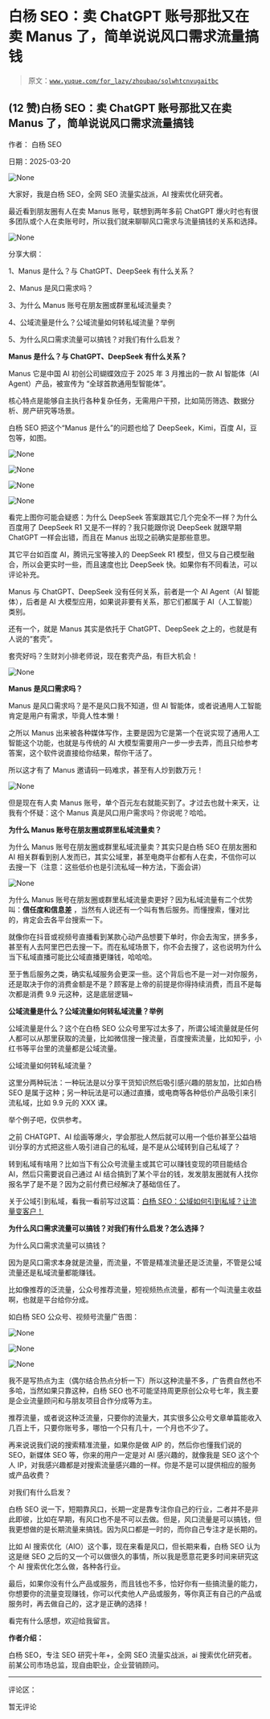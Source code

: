 # 白杨 SEO：卖 ChatGPT 账号那批又在卖 Manus 了，简单说说风口需求流量搞钱

> 原文：[`www.yuque.com/for_lazy/zhoubao/solwhtcnvugaitbc`](https://www.yuque.com/for_lazy/zhoubao/solwhtcnvugaitbc)

## (12 赞)白杨 SEO：卖 ChatGPT 账号那批又在卖 Manus 了，简单说说风口需求流量搞钱

作者： 白杨 SEO

日期：2025-03-20

![](img/11998c7110686229b450feb8b789c2b1.png "None")

大家好，我是白杨 SEO，全网 SEO 流量实战派，AI 搜索优化研究者。

最近看到朋友圈有人在卖 Manus 账号，联想到两年多前 ChatGPT 爆火时也有很多团队或个人在卖账号时，所以我们就来聊聊风口需求与流量搞钱的关系和选择。

![](img/1ea3ea33e4afc1f7e4763bd7e2d9b5ca.png "None")

分享大纲：

1、Manus 是什么？与 ChatGPT、DeepSeek 有什么关系？

2、Manus 是风口需求吗？

3、为什么 Manus 账号在朋友圈或群里私域流量卖？

4、公域流量是什么？公域流量如何转私域流量？举例

5、为什么风口需求流量可以搞钱？对我们有什么启发？

**Manus 是什么？与 ChatGPT、DeepSeek 有什么关系？**

Manus 它是中国 AI 初创公司蝴蝶效应于 2025 年 3 月推出的一款 AI 智能体（AI Agent）产品，被宣传为 “全球首款通用型智能体”。

核心特点是能够自主执行各种复杂任务，无需用户干预，比如简历筛选、数据分析、房产研究等场景。

白杨 SEO 把这个“Manus 是什么”的问题也给了 DeepSeek，Kimi，百度 AI，豆包等，如图。

![](img/7fc6a8079390c06f3ffe4ffa003dd3bc.png "None")

![](img/ffe7dede4ffe7fcae2475cac344436af.png "None")

![](img/bedb16404ae45bffc1121e78f2635dd7.png "None")

![](img/09d97864517f393628a46501a9d3a019.png "None")

看完上图你可能会疑惑：为什么 DeepSeek 答案跟其它几个完全不一样？为什么百度用了 DeepSeek
R1 又是不一样的？我只能跟你说 DeepSeek 就跟早期 ChatGPT 一样会出错，而且在 Manus 出现之前确实是那些意思。

其它平台如百度 AI，腾讯元宝等接入的 DeepSeek
R1 模型，但又与自己模型融合，所以会更实时一些，而且速度也比 DeepSeek 快。如果你有不同看法，可以评论补充。

Manus 与 ChatGPT、DeepSeek 没有任何关系，前者是一个 AI
Agent（AI 智能体），后者是 AI 大模型应用，如果说非要有关系，那它们都属于 AI（人工智能）类别。

还有一个，就是 Manus 其实是依托于 ChatGPT、DeepSeek 之上的，也就是有人说的“套壳”。

套壳好吗？生财刘小排老师说，现在套壳产品，有巨大机会！

![](img/ee8c9b0cf402d397a439c5326cb85419.png "None")

**Manus 是风口需求吗？**

Manus 是风口需求吗？是不是风口我不知道，但 AI 智能体，或者说通用人工智能肯定是用户有需求，毕竟人性本懒！

之所以 Manus 出来被各种媒体写作，主要是因为它是第一个在说实现了通用人工智能这个功能，也就是与传统的 AI 大模型需要用户一步一步去弄，而且只给参考答案，这个软件说直接给你结果，帮你干活了。

所以这才有了 Manus 邀请码一码难求，甚至有人炒到数万元！

![](img/8ee54da14eddf269e4ce0bbb318ce317.png "None")

但是现在有人卖 Manus 账号，单个百元左右就能买到了。才过去也就十来天，让我有个怀疑：这个 Manus 真是风口用户需求吗？你说呢？哈哈。

**为什么 Manus 账号在朋友圈或群里私域流量卖？**

为什么 Manus 账号在朋友圈或群里私域流量卖？其实只是白杨 SEO 在朋友圈和 AI 相关群看到别人发而已，其实公域里，甚至电商平台都有人在卖，不信你可以去搜一下（注意：这些低价也是引流私域一种方法，下面会讲）

![](img/d4e47b27d69ec9eb0278fdbd9fb71c8c.png "None")

为什么 Manus 账号在朋友圈或群里私域流量卖更好？因为私域流量有二个优势叫：**信任度和信息差** ，当然有人说还有一个叫有售后服务。而懂搜索，懂对比的，肯定会去各平台搜索一下。

就像你在抖音或视频号直播看到某款心动产品想要下单时，你会去淘宝，拼多多，甚至有人去阿里巴巴去搜一下。而在私域场景下，你不会去搜了，这也说明为什么当下私域直播可能比公域直播更赚钱，哈哈哈。

至于售后服务之类，确实私域服务会更深一些。这个背后也不是一对一对你服务，还是取决于你的消费金额是不是？顾客是上帝的前提是你得持续消费，而且不是每次都是消费 9.9 元这种，这是底层逻辑~

**公域流量是什么？公域流量如何转私域流量？举例**

公域流量是什么？这个在白杨 SEO 公众号里写过太多了，所谓公域流量就是任何人都可以从那里获取的流量，比如微信搜一搜流量，百度搜索流量，比如知乎，小红书等平台里的流量都是公域流量。

公域流量如何转私域流量？

这里分两种玩法：一种玩法是以分享干货知识然后吸引感兴趣的朋友加，比如白杨 SEO 是属于这种；另一种玩法是可以通过直播，或电商等各种低价产品吸引来引流私域，比如 9.9 元的 XXX 课。

举个例子吧，仅供参考。

之前 CHATGPT、AI 绘画等爆火，学会那批人然后就可以用一个低价甚至公益培训分享的方式把这些人吸引进自己的私域，是不是从公域转到自己私域了？

转到私域有啥用？比如当下有公众号流量主或其它可以赚钱变现的项目能结合 AI，然后只需要说自己通过 AI 结合搞到了某个平台的钱，发发朋友圈就有人找你报名学了是不是？因为之前付费已经解决了基础信任了。

关于公域引到私域，看我一看前写过这篇：[白杨 SEO：公域如何引到私域？让流量变客户！](https://mp.weixin.qq.com/s?__biz=MzU2NTQzMzA4Nw==&mid=2247499023&idx=1&sn=ff748a9d49282c717594d4222732726c&scene=21#wechat_redirect)

**为什么风口需求流量可以搞钱？对我们有什么启发？怎么选择？**

为什么风口需求流量可以搞钱？

因为是风口需求本身就是流量，而流量，不管是精准流量还是泛流量，不管是公域流量还是私域流量都能赚钱。

比如像推荐的泛流量，公众号推荐流量，短视频热点流量，都有一个叫流量主收益啊，也就是平台给你分成。

如白杨 SEO 公众号、视频号流量广告图：

![](img/58f80169caeddff3f183f6a1cac5214d.png "None")

![](img/867658faaf0f3c1f607d10b540f14f7f.png "None")

![](img/ac9482273e84992dbbf58005c4cccdfe.png "None")

我不是写热点为主（偶尔结合热点分析一下）所以这种流量不多，广告费自然也不多哈，当然如果只靠这种，白杨 SEO 也不可能坚持周更原创公众号七年，我主要是企业流量顾问和与朋友项目合作分成等为主。

推荐流量，或者说这种泛流量，只要你的流量大，其实很多公众号文章单篇能收入几百上千，只要你账号多，哪怕一个只有几十，一个月也不少了。

再来说说我们说的搜索精准流量，如果你是做 AIP 的，然后你也懂我们说的 SEO，新媒体 SEO 等，你来的用户一定是对 AI 感兴趣的，就像我是 SEO 这个个人 IP，对我感兴趣都是对搜索流量感兴趣的一样。你是不是可以提供相应的服务或产品收费？

对我们有什么启发？

白杨 SEO 说一下，短期靠风口，长期一定是靠专注你自己的行业，二者并不是非此即彼，比如在早期，有风口也不是不可以去做。但是，风口流量是可以搞钱，但我更想做的是长期流量来搞钱。因为风口都是一时的，而你自己专注才是长期的。

比如 AI 搜索优化（AIO）这个事，现在来看是风口，但长期来看，白杨 SEO 认为这是继 SEO 之后的又一个可以做很久的事情，所以我是愿意花更多时间来研究这个 AI 搜索优化怎么做，各种各行业。

最后，如果你没有什么产品或服务，而且钱也不多，恰好你有一些搞流量的能力，你想要你的流量变现赚钱，你可以代卖他人产品或服务，等你真正有自己的产品或服务时，再去做自己的，这才是正确的选择！

看完有什么感想，欢迎给我留言。

**作者介绍：**

白杨 SEO，专注 SEO 研究十年+，全网 SEO 流量实战派，ai 搜索优化研究者。前某公司市场总监，现自由职业，企业营销顾问。

* * *

评论区：

暂无评论
